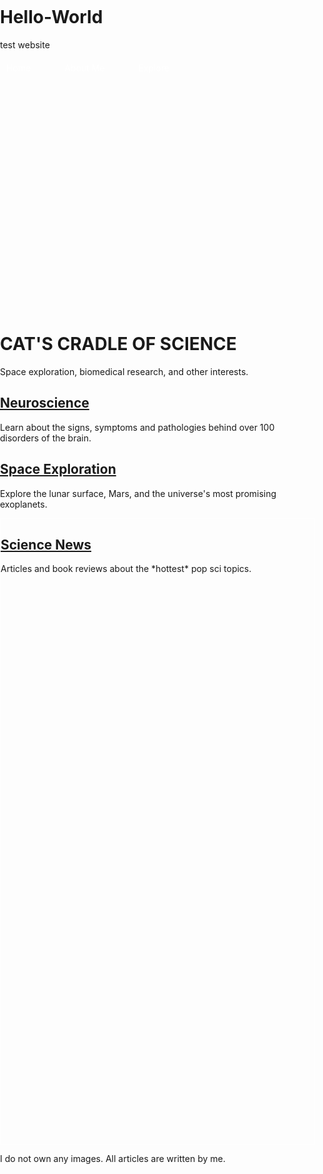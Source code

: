 # Hello-World
test website
<!DOCTYPE HTML>
<html>
<head>
	<title>Cat's Cradle of Science</title>
<link href="https://maxcdn.bootstrapcdn.com/bootstrap/3.3.6/css/bootstrap.min.css" rel="stylesheet" type="bootstrap"/>
  <link type="text/css" rel="stylesheet" href="style.css"/>
  <style>
  html body {
    margin: 0;
    padding: 0;
     background: url(https://ae01.alicdn.com/kf/HTB1tBJNLpXXXXaPXpXXq6xXFXXXV/alternative-art-digital-art-colorful-font-b-paint-b-font-font-b-splatter-b-font-font.jpg) no-repeat center center fixed;
 background-size: cover;
}

.container {
	margin: 0 auto;
	max-width: 940px; 
	padding: 0 10px; 
}

.nav {
  background: black;
  height: 35px;
  width: 100%;
  position: fixed;
  float: top;
  margin-top: -20;
}
.nav ul {
	list-style: none;
	margin: 0 auto; 
	padding: 0;
  height: 10%;;
}
.nav ul li {
  display: inline-block;
  color: white;
  height: 30px;
  line-height: 30px;
  list-style: none;
  padding: 0 10px;
  transition: background 2s;
  text-align: center;
  margin-right: 30px;
}

.nav ul li:hover {
  background: #FF9D00;
	cursor: pointer; 
	text-decoration: none;
	color: white;
}

a {
    
 text-decoration: none;
 color: white;
 font-weight: bold;
}

.main h1 {

 color: white;
 text-align: center;
 font-size: 100px
}

p {
    color: white;
    text-align: center;
    font-family: sans-serif;
}


h2 {
 color: white;
 font-family: sans-serif;
 font-weight: bold;
 text-align: left;
 transition: background 2s
}

h2 a:hover {
    background: #FF9D00;
	cursor: pointer; 
	transition: background 2s;
	text-decoration: none;
	color: white;
}
.neuro p {
    text-align: left;
    font-size: 14px;
 
}

.neuro {
 
   background: url(http://labs.sbpdiscovery.org/PublishingImages/neuroscience_aging.jpg); 
   border: 1px solid white;
   margin-bottom: 1%;
   height: 25%;

}

img {
 float: right;   
}

.space {
   background: url(http://vissee.ch/phos4rise/wp-content/uploads/2012/08/DeepSpace.jpeg);   
   border: 1px solid white;
   margin-bottom: 1%;
   height: 25%;
}
.space p {
 text-align: left;   
}
.news {
   background: url(http://www.cbsenext.com/wp-content/uploads/erythrocytes-300x224.jpg);
   border: 1px solid white;
   margin-bottom: 1%;
   height: 25%;
}

.news p {
 text-align: left;   
}

.footer {
 background: black;   
 margin-bottom: -100px;
 padding-top: 10px;
 padding-bottom: 10px
}



  </style>
<body>
<div class="nav">
<ul>
<li class= "btn btn-main">Home</li>
<li class="btn btn-main">About Me</li>
<li class="btn btn-main">Explore</li>
</ul>
</div>
<div class="main">
    <h1>CAT'S CRADLE OF SCIENCE</h1>
    <p>Space exploration, biomedical research, and other interests. </p>
</div>

<div class="neuro">
    <h2><a href="#">Neuroscience<a></h2>
    <p>Learn about the signs, symptoms and pathologies behind over 100 disorders of the brain.</p>
  
</div>
<div class="space">
<div class="container">
</div>
    <h2><a href="#">Space Exploration<a></h2>
    <p>Explore the lunar surface, Mars, and the universe's most promising exoplanets.</p>
</div>
</div>
<div class="news">
    <h2><a href="#">Science News<a></h2>
    <p>Articles and book reviews about the *hottest* pop sci topics.</p>
</div>
<div class="footer">
<p>I do not own any images. All articles are written by me.</p>
</div>
</html>
